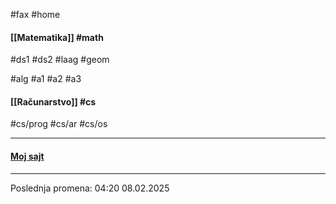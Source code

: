 #fax #home
$\:$

#### [[Matematika]] #math
#ds1 #ds2 #laag #geom 

#alg #a1 #a2 #a3
$\:$
#### [[Računarstvo]] #cs
#cs/prog #cs/ar #cs/os
$\:$

---
#### [Moj sajt](https://ximinary.github.io/web/)

---
Poslednja promena: 04:20 08.02.2025
